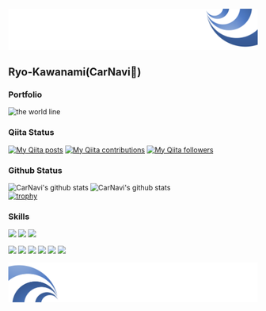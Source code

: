 ![Header](https://github.com/Ryo-Kawanami/Ryo-Kawanami/blob/master/header.png)


## Ryo-Kawanami(CarNavi🚗) 

### Portfolio
![the world line](https://user-images.githubusercontent.com/39410068/115707907-49a12f00-a3aa-11eb-8cb8-85fee380f450.gif)

### Qiita Status
[![My Qiita posts](https://qiita-badge.apiapi.app/s/cv_carnavi/posts.svg)](http://qiita.com/cv_carnavi)
[![My Qiita contributions](https://qiita-badge.apiapi.app/s/cv_carnavi/contributions.svg)](http://qiita.com/cv_carnavi)
[![My Qiita followers](https://qiita-badge.apiapi.app/s/cv_carnavi/followers.svg)](http://qiita.com/cv_carnavi)

### Github Status
![CarNavi's github stats](https://github-readme-stats.vercel.app/api?username=Ryo-Kawanami&show_icons=true&theme=shades-of-purple)
![CarNavi's github stats](https://github-readme-stats.vercel.app/api/top-langs/?username=Ryo-Kawanami&show_icons=true&theme=shades-of-purple&layout=compact&show_icons=true)  
[![trophy](https://github-profile-trophy.vercel.app/?username=Ryo-Kawanami)](https://github.com/Ryo-Kawanami/github-profile-trophy)

### Skills
<!--ProgrammingLanguage & ProgrammingTools & Library & DataFormat-->
<img src="https://img.shields.io/badge/Python-f9d64e.svg?logo=python&style=flat"> <img src="https://img.shields.io/badge/PyTorch-black?logo=PyTorch&style=plastic"> <img src="https://img.shields.io/badge/OpenCV-FF0000.svg?logo=opencv&style=flat">

<!--Tools-->
<img src="https://img.shields.io/badge/-Github-181717.svg?logo=github&style=plastic"> <img src="https://img.shields.io/badge/-Gitlab-E24329.svg?logo=gitlab&style=plastic"> 
<img src="https://img.shields.io/badge/-Docker-EEE.svg?logo=docker&style=flat"> <img src="https://img.shields.io/badge/-Linux-FCC624.svg?logo=linux&style=plastic"> <img src="https://img.shields.io/badge/-Vim-019733.svg?logo=vim&style=plastic"> <img src="https://img.shields.io/badge/Figma-F24E1E?style=for-the-badge&logo=figma&logoColor=white&style=plastic">


<!--Cloud-->






![Footer](https://github.com/Ryo-Kawanami/Ryo-Kawanami/blob/master/footer.png)
